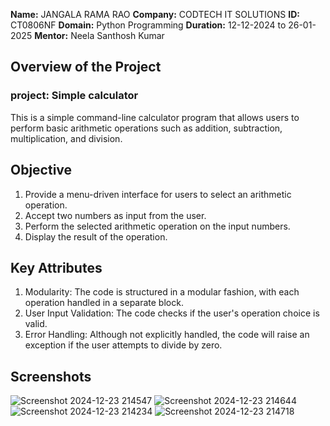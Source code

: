 **Name:** JANGALA RAMA RAO
**Company:** CODTECH IT SOLUTIONS
**ID:** CT0806NF
**Domain:** Python Programming
**Duration:** 12-12-2024 to 26-01-2025
**Mentor:** Neela Santhosh Kumar


## Overview of the Project
### project: Simple calculator
This is a simple command-line calculator program that allows users to perform basic arithmetic operations such as addition, subtraction, multiplication, and division.
## Objective
1. Provide a menu-driven interface for users to select an arithmetic operation.
2. Accept two numbers as input from the user.
3. Perform the selected arithmetic operation on the input numbers.
4. Display the result of the operation.
## Key Attributes
1. Modularity: The code is structured in a modular fashion, with each operation handled in a separate block.
2. User Input Validation: The code checks if the user's operation choice is valid.
3. Error Handling: Although not explicitly handled, the code will raise an exception if the user attempts to divide by zero. 

## Screenshots

![Screenshot 2024-12-23 214547](https://github.com/user-attachments/assets/1dd62551-7664-4381-9352-cf1474423d12)
![Screenshot 2024-12-23 214644](https://github.com/user-attachments/assets/f70ad207-79d7-4ea2-8e91-0449d0b5601c)
![Screenshot 2024-12-23 214234](https://github.com/user-attachments/assets/c3582037-91c5-416d-885c-3bba701051cd)
![Screenshot 2024-12-23 214718](https://github.com/user-attachments/assets/e5e5f206-6a8f-43f6-ba62-f11c3731101c)



